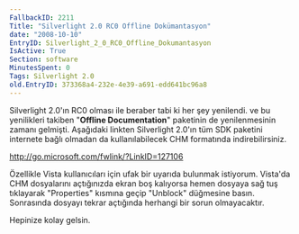```yaml
---
FallbackID: 2211
Title: "Silverlight 2.0 RC0 Offline Dokümantasyon"
date: "2008-10-10"
EntryID: Silverlight_2_0_RC0_Offline_Dokumantasyon
IsActive: True
Section: software
MinutesSpent: 0
Tags: Silverlight 2.0
old.EntryID: 373368a4-232e-4e39-a691-edd641bc96a8
---
```

Silverlight 2.0'ın RC0 olması ile beraber tabi ki her şey yenilendi. ve
bu yenilikleri takiben "**Offline Documentation**" paketinin de
yenilenmesinin zamanı gelmişti. Aşağıdaki linkten Silverlight 2.0'ın tüm
SDK paketini internete bağlı olmadan da kullanılabilecek CHM formatında
indirebilirsiniz.

<http://go.microsoft.com/fwlink/?LinkID=127106>

Özellikle Vista kullanıcıları için ufak bir uyarıda bulunmak istiyorum.
Vista'da CHM dosyalarını açtığınızda ekran boş kalıyorsa hemen dosyaya
sağ tuş tıklayarak "Properties" kısmına geçip "Unblock" düğmesine basın.
Sonrasında dosyayı tekrar açtığında herhangi bir sorun olmayacaktır.

Hepinize kolay gelsin.


